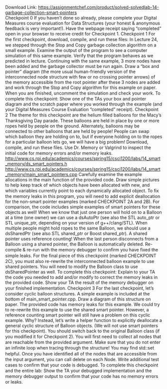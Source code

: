 Download Link: https://assignmentchef.com/product/solved-solvedlab-14-garbage-collection-smart-pointers
<br>
Checkpoint 0 If you haven’t done so already, please complete your Digital Measures course evaluation for Data Structures (your honest &amp; anonymous feedback is very important!). Have the webpage receipt saying “completed” open in your browser to receive credit for Checkpoint 1. Checkpoint 1 For the ﬁrst checkpoint, download, compile, and run these ﬁles: In Lecture 24, we stepped through the Stop and Copy garbage collection algorithm on a small example. Examine the output of the program to see a computer simulation of this same example. Verify that the program behaves as we predicted in lecture. Continuing with the same example, 3 more nodes have been added and the garbage collector must be run again. Draw a “box and pointer” diagram (the more usual human-friendly version of the interconnected node structure with few or no crossing pointer arrows) of the memory accessible from the root pointer after these 3 nodes are added and work through the Stop and Copy algorithm for this example on paper. When you are ﬁnished, uncomment the simulation and check your work. To complete this checkpoint: Show one of the TAs your box and pointer diagram and the scratch paper where you worked through the example (and your Digital Measures Course Evaluation “completed” receipt). Checkpoint 2 The theme for this checkpoint are the helium ﬁlled balloons for the Macy’s Thanksgiving Day parade. These balloons are held in place by one or more ropes held by people on the ground. Alternately, balloons may be connected to other balloons that are held by people! People can swap which balloon they are holding on to, but if everyone holding on to the ropes for a particular balloon lets go, we will have a big problem! Download, compile, and run these ﬁles. Use Dr. Memory or Valgrind to inspect the initial code for memory errors and/or memory leaks. http://www.cs.rpi.edu/academics/courses/spring15/csci1200/labs/14_smart_memory/ds_smart_pointers.h http://www.cs.rpi.edu/academics/courses/spring15/csci1200/labs/14_smart_memory/main_smart_pointers.cpp Carefully examine the example allocations in the main function of the provided code. Draw simple pictures to help keep track of which objects have been allocated with new, and which variables currently point to each dynamically allocated object. To ﬁx the memory leaks in this program, you will need to add explicit deallocation for the non-smart pointer examples (marked CHECKPOINT 2A and 2B). For comparison, the code includes simple examples of smart pointers for these objects as well! When we know that just one person will hold on to a Balloon at a time (one owner) we can use a dsAutoPtr (see also the STL auto_ptr or STL unique_ptr, depending on your version of g++/clang/STL). When multiple people might hold ropes to the same Balloon, we should use a dsSharedPtr (see also STL shared_ptr or Boost shared_ptr). A shared pointer uses reference counting! When the last person disconnects from a Balloon using a shared pointer, the Balloon is automatically deleted. Re-compile &amp; re-run with the memory debugger to conﬁrm you have ﬁxed the simple leaks. For the ﬁnal piece of this checkpoint (marked CHECKPOINT 2C), you must also re-rewrite the interconnected balloon example to use shared pointers. You will need to modify the Balloon class to use dsSharedPointer as well. To complete this checkpoint: Explain to your TA the code you needed to add and/or modify to correct the memory leaks in the provided code. Show your TA the result of the memory debugger on your ﬁnished implementation. Checkpoint 3 For the last checkpoint, let’s consider cyclic balloon structures. A simple example is included at the bottom of main_smart_pointer.cpp. Draw a diagram of this structure on paper. The provided code has memory leaks for this example. We could try to re-rewrite this example to use the shared smart pointer. However, a reference counting smart pointer will still have a problem on this cyclic example. Why? Instead, let’s write a helper function to explicitly deallocate a general cyclic structure of Balloon objects. (We will not use smart pointers for this checkpoint). You should switch back to the original Balloon class (if you modiﬁed it for Checkpoint 2). You will ﬁrst need to collect all nodes that are reachable from the provided argument. Make sure that you do not enter an inﬁnite loop when tracing through the structure! You may ﬁnd std::set helpful. Once you have identiﬁed all of the nodes that are accessible from the input argument, you can call delete on each Node. Write additional test cases to conﬁrm that your code is debugged. To complete this checkpoint and the entire lab: Show the TA your debugged implementation and the memory debugger output to conﬁrm that your code has no memory errors or leaks.